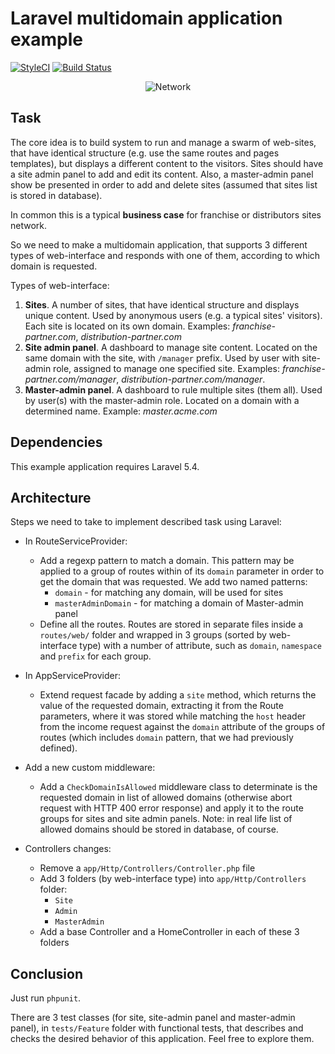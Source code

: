 # Laravel multidomain application example

[![StyleCI](https://styleci.io/repos/91909521/shield?branch=master)](https://styleci.io/repos/91909521)
[![Build Status](https://travis-ci.org/vinterskogen/laravel-multidomain-app-example.svg?branch=master)](https://travis-ci.org/vinterskogen/laravel-multidomain-app-example)

<p align="center">
    <img src="https://cloud.githubusercontent.com/assets/8015372/26286355/3246b124-3e6c-11e7-86a9-38d9510099a9.png?raw=true" alt="Network"/>
</p>

## Task

The core idea is to build system to run and manage a swarm of web-sites, that
have identical structure (e.g. use the same routes and pages templates), but
displays a different content to the visitors. Sites should have a site admin
panel to add and edit its content. Also, a master-admin panel show be presented
in order to add and delete sites (assumed that sites list is stored in
database).

In common this is a typical **business case** for franchise or distributors sites
network.

So we need to make a multidomain application, that supports 3 different types
of web-interface and responds with one of them, according to which domain is
requested.

Types of web-interface:

1. **Sites**. A number of sites, that have identical structure and displays unique
content. Used by anonymous users (e.g. a typical sites' visitors). Each site is
located on its own domain. Examples: _franchise-partner.com_,
_distribution-partner.com_
2. **Site admin panel**. A dashboard to manage site content. Located on the same
domain with the site, with `/manager` prefix. Used by user with site-admin
role, assigned to manage one specified site. Examples:
_franchise-partner.com/manager_, _distribution-partner.com/manager_.
3. **Master-admin panel**. A dashboard to rule multiple sites (them all). Used by 
user(s) with the master-admin role. Located on a domain with a determined name.
Example: _master.acme.com_


## Dependencies

This example application requires Laravel 5.4.


## Architecture

Steps we need to take to implement described task using Laravel:

- In RouteServiceProvider:
    - Add a regexp pattern to match a domain. This pattern may be applied to a
group of routes within of its `domain` parameter in order to get the domain
that was requested. We add two named patterns:
        - `domain` - for matching any domain, will be used for sites
        - `masterAdminDomain` - for matching a domain of Master-admin panel
    - Define all the routes. Routes are stored in separate files inside a
`routes/web/` folder and wrapped in 3 groups (sorted by web-interface type)
with a number of attribute, such as `domain`, `namespace` and `prefix` for each
group.

- In AppServiceProvider:
    - Extend request facade by adding a `site` method, which returns the value
of the requested domain, extracting it from the Route parameters, where it was
stored while matching the `host` header from the income request against the
`domain` attribute of the groups of routes (which includes `domain` pattern,
that we had previously defined).  

- Add a new custom middleware:
    - Add a `CheckDomainIsAllowed` middleware class to determinate is the
requested domain in list of allowed domains (otherwise abort request with HTTP
400 error response) and apply it to the route groups for sites and site admin
panels. Note: in real life list of allowed domains should be stored in
database, of course.

- Controllers changes:
    - Remove a `app/Http/Controllers/Controller.php` file
    - Add 3 folders (by web-interface type) into `app/Http/Controllers` folder:
        - `Site`
        - `Admin`
        - `MasterAdmin`
    - Add a base Controller and a HomeController in each of these 3 folders

## Conclusion

Just run `phpunit`.

There are 3 test classes (for site, site-admin panel and master-admin panel),
in `tests/Feature` folder with functional tests, that describes and checks the
desired behavior of this application. Feel free to explore them.
